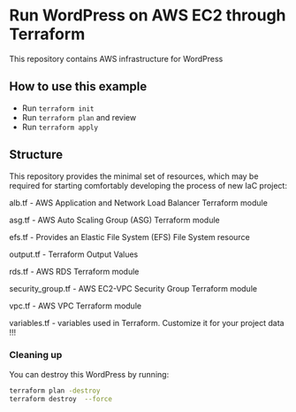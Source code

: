 # Run WordPress on AWS EC2 through Terraform

This repository contains AWS infrastructure for WordPress

## How to use this example

- Run `terraform init`
- Run `terraform plan` and review
- Run `terraform apply`

## Structure
This repository provides the minimal set of resources, which may be required for starting comfortably developing the process of new IaC project:

  alb.tf - AWS Application and Network Load Balancer Terraform module

  asg.tf - AWS Auto Scaling Group (ASG) Terraform module

  efs.tf - Provides an Elastic File System (EFS) File System resource

  output.tf - Terraform Output Values

  rds.tf - AWS RDS Terraform module

  security_group.tf - AWS EC2-VPC Security Group Terraform module

  vpc.tf - AWS VPC Terraform module

  variables.tf - variables used in Terraform. Customize it for your project data !!!

### Cleaning up

You can destroy this WordPress by running:

```bash
terraform plan -destroy
terraform destroy  --force
```
